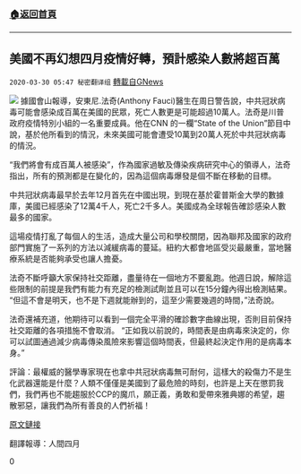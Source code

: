 ###  [:house:返回首頁](https://github.com/ourhimalayas/txt)
---

## 美國不再幻想四月疫情好轉，預計感染人數將超百萬
`2020-03-30 05:47 秘密翻译组` [轉載自GNews](https://gnews.org/zh-hant/157036/)

![](https://s3-ap-northeast-1.amazonaws.com/news.guo.offload.media/wp-content/uploads/2020/03/30054650/41D40DDD-0049-48EE-ADFD-E6E8DE619170.png)
據國會山報導，安東尼.法奇(Anthony Fauci)醫生在周日警告說，中共冠狀病毒可能會感染成百萬在美國的民眾，死亡人數更是可能超過10萬人。法奇是川普政府疫情特別小組的一名重要成員。他在CNN 的一欄“State of the Union”節目中說，基於他所看到的情況，未來美國可能會遭受10萬到20萬人死於中共冠狀病毒的情況。

“我們將會有成百萬人被感染”，作為國家過敏及傳染疾病研究中心的領導人，法奇指出，所有的預測都是在變化的，因為這個病毒爆發是個不斷在移動的目標。

中共冠狀病毒最早於去年12月首先在中國出現，到現在基於霍普斯金大學的數據庫，美國已經感染了12萬4千人，死亡2千多人。美國成為全球報告確診感染人數最多的國家。

這場疫情打亂了每個人的生活，造成大量公司和學校關閉，因為聯邦及國家的政府部門實施了一系列的方法以減緩病毒的蔓延。紐約大都會地區受災最嚴重，當地醫療系統是否能夠承受也讓人擔憂。

法奇不斷呼籲大家保持社交距離，盡量待在一個地方不要亂跑。他週日說，解除這些限制的前提是我們有能力有充足的檢測試劑並且可以在15分鐘內得出檢測結果。 “但這不會是明天，也不是下週就能辦到的，這至少需要幾週的時間，”法奇說。

法奇還補充道，他期待可以看到一個完全平滑的確診數字曲線出現，否則目前保持社交距離的各項措施不會取消。 “正如我以前說的，時間表是由病毒來決定的，你可以試圖通過減少病毒傳染風險來影響這個時間表，但最終起決定作用的是病毒本身。”

評論：最權威的醫學專家現在也拿中共冠狀病毒無可耐何，這樣大的殺傷力不是生化武器還能是什麼？人類不僅僅是美國到了最危險的時刻，也許是上天在懲罰我們，我們再也不能趨服於CCP的魔爪，願正義，勇敢和愛帶來雅典娜的希望，趨散邪惡，讓我們為所有善良的人們祈福！

[原文鏈接](https://thehill.com/homenews/administration/490048-fauci-says-us-could-have-millions-of-coronavirus-cases-and-over)

翻譯報導：人間四月

0
